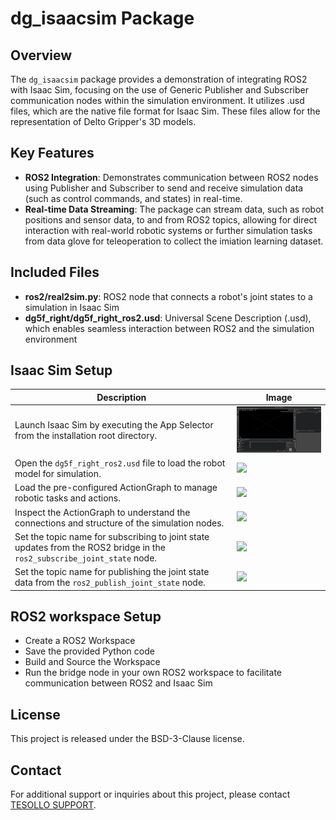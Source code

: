 # dg_isaacsim Package

## Overview

The `dg_isaacsim` package provides a demonstration of integrating ROS2 with Isaac Sim, focusing on the use of Generic Publisher and Subscriber communication nodes within the simulation environment. It utilizes .usd files, which are the native file format for Isaac Sim. These files allow for the representation of Delto Gripper's 3D models.

## Key Features
- **ROS2 Integration**: Demonstrates communication between ROS2 nodes using Publisher and Subscriber to send and receive simulation data (such as control commands, and states) in real-time.
- **Real-time Data Streaming**: The package can stream data, such as robot positions and sensor data, to and from ROS2 topics, allowing for direct interaction with real-world robotic systems or further simulation tasks from data glove for teleoperation to collect the imiation learning dataset.

## Included Files
- **ros2/real2sim.py**: ROS2 node that connects a robot's joint states to a simulation in Isaac Sim
- **dg5f_right/dg5f_right_ros2.usd**: Universal Scene Description (.usd), which enables seamless interaction between ROS2 and the simulation environment

## Isaac Sim Setup
| **Description** | **Image** |
|-----------------|-----------|
| Launch Isaac Sim by executing the App Selector from the installation root directory. | <img src="./docs/source/_static/isaacsim_new_stage.png" width="400px"/> |
| Open the `dg5f_right_ros2.usd` file to load the robot model for simulation. | <img src="/docs/source/_static/isaacsim_dg5f_right.png" width="400px"/> |
| Load the pre-configured ActionGraph to manage robotic tasks and actions. | <img src="/docs/source/_static/isaacsim_actiongraph_open.png" width="400px"/> |
| Inspect the ActionGraph to understand the connections and structure of the simulation nodes. | <img src="/docs/source/_static/isaacsim_actiongraph_nodes.png" width="400px"/> |
| Set the topic name for subscribing to joint state updates from the ROS2 bridge in the `ros2_subscribe_joint_state` node. | <img src="/docs/source/_static/isaacsim_subscribe_joint_state.png" width="400px"/> |
| Set the topic name for publishing the joint state data from the `ros2_publish_joint_state` node. | <img src="/docs/source/_static/isaacsim_publish_joint_state.png" width="400px"/> |

## ROS2 workspace Setup
- Create a ROS2 Workspace
- Save the provided Python code
- Build and Source the Workspace
- Run the bridge node in your own ROS2 workspace to facilitate communication between ROS2 and Isaac Sim


## License
This project is released under the BSD-3-Clause license.


## Contact
For additional support or inquiries about this project, please contact [TESOLLO SUPPORT](mailto:support@tesollo.com). 


